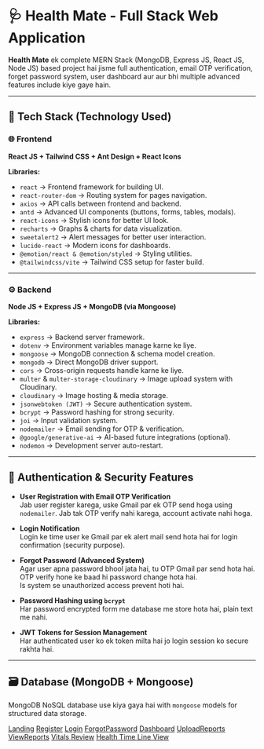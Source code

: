 # 🩺 Health Mate - Full Stack Web Application

**Health Mate** ek complete MERN Stack (MongoDB, Express JS, React JS, Node JS) based project hai jisme full authentication, email OTP verification, forget password system, user dashboard aur aur bhi multiple advanced features include kiye gaye hain.

---

## 🧩 Tech Stack (Technology Used)

### 🌐 Frontend

**React JS + Tailwind CSS + Ant Design + React Icons**

**Libraries:**

- `react` → Frontend framework for building UI.
- `react-router-dom` → Routing system for pages navigation.
- `axios` → API calls between frontend and backend.
- `antd` → Advanced UI components (buttons, forms, tables, modals).
- `react-icons` → Stylish icons for better UI look.
- `recharts` → Graphs & charts for data visualization.
- `sweetalert2` → Alert messages for better user interaction.
- `lucide-react` → Modern icons for dashboards.
- `@emotion/react & @emotion/styled` → Styling utilities.
- `@tailwindcss/vite` → Tailwind CSS setup for faster build.

---

### ⚙️ Backend

**Node JS + Express JS + MongoDB (via Mongoose)**

**Libraries:**

- `express` → Backend server framework.
- `dotenv` → Environment variables manage karne ke liye.
- `mongoose` → MongoDB connection & schema model creation.
- `mongodb` → Direct MongoDB driver support.
- `cors` → Cross-origin requests handle karne ke liye.
- `multer` & `multer-storage-cloudinary` → Image upload system with Cloudinary.
- `cloudinary` → Image hosting & media storage.
- `jsonwebtoken (JWT)` → Secure authentication system.
- `bcrypt` → Password hashing for strong security.
- `joi` → Input validation system.
- `nodemailer` → Email sending for OTP & verification.
- `@google/generative-ai` → AI-based future integrations (optional).
- `nodemon` → Development server auto-restart.

---

## 🔐 Authentication & Security Features

- **User Registration with Email OTP Verification**  
  Jab user register karega, uske Gmail par ek OTP send hoga using `nodemailer`. Jab tak OTP verify nahi karega, account activate nahi hoga.

- **Login Notification**  
  Login ke time user ke Gmail par ek alert mail send hota hai for login confirmation (security purpose).

- **Forgot Password (Advanced System)**  
  Agar user apna password bhool jata hai, tu OTP Gmail par send hota hai. OTP verify hone ke baad hi password change hota hai.  
  Is system se unauthorized access prevent hoti hai.

- **Password Hashing using `bcrypt`**  
  Har password encrypted form me database me store hota hai, plain text me nahi.

- **JWT Tokens for Session Management**  
  Har authenticated user ko ek token milta hai jo login session ko secure rakhta hai.

---

## 🗃️ Database (MongoDB + Mongoose)

MongoDB NoSQL database use kiya gaya hai with `mongoose` models for structured data storage.

[Landing](./public/screencapture-localhost-5173-health-mate-2025-10-29-11_32_31.png)
[Register](./public/screencapture-localhost-5173-signup-2025-10-29-11_33_11.png)
[Login](./public/screencapture-localhost-5173-login-2025-10-29-11_32_43.png)
[ForgotPassword](./public/screencapture-localhost-5173-forgottenPassword-2025-10-29-11_33_00.png)
[Dashboard](./public/screencapture-localhost-5173-dashboard-2025-10-29-11_22_29.png)
[UploadReports](./public/public/screencapture-localhost-5173-uploadReports-2025-10-29-11_30_55.png.png)
[ViewReports](./public/screencapture-localhost-5173-viewReports-2025-10-29-11_31_10.png)
[Vitals Review](./public/screencapture-localhost-5173-addMinalVitals-2025-10-29-11_31_52.png)
[Health Time Line View](./public/screencapture-localhost-5173-timeLineView-2025-10-29-11_32_02.png)
